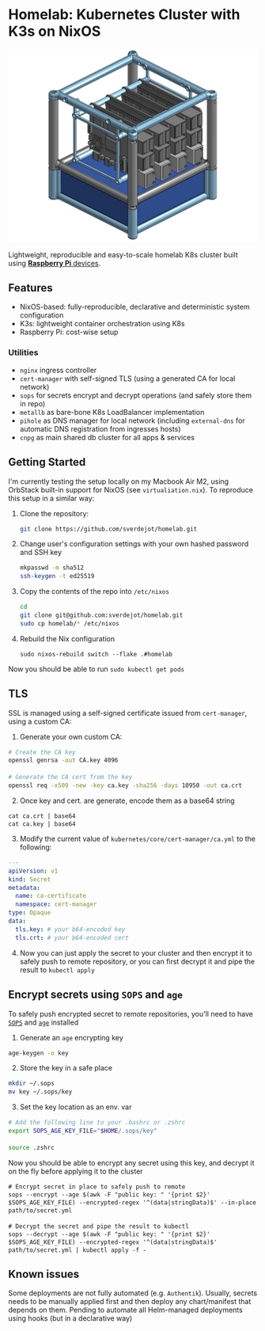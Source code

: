 # Homelab: Kubernetes Cluster with K3s on NixOS

![Raspberry Pi Cluster](assets/img/cabinet.png)

Lightweight, reproducible and easy-to-scale homelab K8s cluster built using [**Raspberry Pi** devices](https://www.raspberrypi.com/products/raspberry-pi-5/).

## Features

- NixOS-based: fully-reproducible, declarative and deterministic system configuration
- K3s: lightweight container orchestration using K8s
- Raspberry Pi: cost-wise setup

### Utilities

- `nginx` ingress controller
- `cert-manager` with self-signed TLS (using a generated CA for local network)
- `sops` for secrets encrypt and decrypt operations (and safely store them in repo)
- `metallb` as bare-bone K8s LoadBalancer implementation
- `pihole` as DNS manager for local network (including `external-dns` for automatic DNS registration from ingresses hosts)
- `cnpg` as main shared db cluster for all apps & services

## Getting Started

I'm currently testing the setup locally on my Macbook Air M2, using OrbStack built-in support for NixOS (see `virtualiation.nix`). To reproduce this setup in a similar way:

1. Clone the repository:
   ```bash
   git clone https://github.com/sverdejot/homelab.git
   ```
2. Change user's configuration settings with your own hashed password and SSH key
    ```bash
    mkpasswd -m sha512
    ssh-keygen -t ed25519
    ```
3. Copy the contents of the repo into `/etc/nixos`
    ```bash
    cd
    git clone git@github.com:sverdejot/homelab.git
    sudo cp homelab/* /etc/nixos
    ```
4. Rebuild the Nix configuration
    ```
    sudo nixos-rebuild switch --flake .#homelab
    ```
Now you should be able to run `sudo kubectl get pods`

## TLS

SSL is managed using a self-signed certificate issued from `cert-manager`, using a custom CA:

1. Generate your own custom CA:

```bash
# Create the CA key
openssl genrsa -out CA.key 4096

# Generate the CA cert from the key
openssl req -x509 -new -key ca.key -sha256 -days 10950 -out ca.crt
```

2. Once key and cert. are generate, encode them as a base64 string
```
cat ca.crt | base64
cat ca.key | base64
```

3. Modify the current value of `kubernetes/core/cert-manager/ca.yml` to the following:

```yaml
---
apiVersion: v1
kind: Secret
metadata:
  name: ca-certificate
  namespace: cert-manager
type: Opaque
data:
  tls.key: # your b64-encoded key
  tls.crt: # your b64-encoded cert
```

4. Now you can just apply the secret to your cluster and then encrypt it to safely push to remote repository, or you can first decrypt it and pipe the result to `kubectl apply`

## Encrypt secrets using `SOPS` and `age`

To safely push encrypted secret to remote repositories, you'll need to have [`SOPS`](https://github.com/getsops/sops) and [`age`](https://github.com/FiloSottile/age) installed

1. Generate an `age` encrypting key

```bash
age-keygen -o key
```

2. Store the key in a safe place

```bash
mkdir ~/.sops
mv key ~/.sops/key
```

3. Set the key location as an env. var

```bash
# Add the following line to your .bashrc or .zshrc
export SOPS_AGE_KEY_FILE="$HOME/.sops/key"

source .zshrc
```

Now you should be able to encrypt any secret using this key, and decrypt it on the fly before applying it to the cluster

```
# Encrypt secret in place to safely push to remote
sops --encrypt --age $(awk -F "public key: " '{print $2}' $SOPS_AGE_KEY_FILE) --encrypted-regex '^(data|stringData)$' --in-place path/to/secret.yml

# Decrypt the secret and pipe the result to kubectl
sops --decrypt --age $(awk -F "public key: " '{print $2}' $SOPS_AGE_KEY_FILE) --encrypted-regex '^(data|stringData)$' path/to/secret.yml | kubectl apply -f -
```

## Known issues

Some deployments are not fully automated (e.g. `Authentik`). Usually, secrets needs to be manually applied first and then deploy any chart/manifest that depends on them. Pending to automate all Helm-managed deployments using hooks (but in a declarative way)
